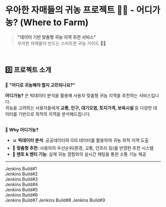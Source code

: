 # 우아한 자매들의 귀농 프로젝트 🌽🫛 - 어디가농? (Where to Farm)
> **"데이터 기반 맞춤형 귀농 지역 추천 서비스"**  
우아한 자매들이 만드는 스마트한 귀농 가이드 🚜✨  
<br>

## 0️⃣ 프로젝트 소개  
🤔 **"어디로 귀농해야 할지 고민되나요?"**

**어디가농?** 은 빅데이터 분석을 활용해 사용자 맞춤형 귀농 지역을 추천하는 서비스입니다.  
귀농을 고려하는 사용자들에게 **교통, 인구, 대기오염, 토지가격, 보육시설** 등 다양한 데이터를 기반으로 최적의 지역을 분석해드립니다.  
<br>

🌱 **Why 어디가농?**
- 📊 **빅데이터 분석**: 공공데이터와 GIS 데이터를 활용하여 귀농 최적 지역 도출  
- 🏡 **맞춤형 추천**: 사용자의 우선순위(환경, 교통, 인프라 등)를 반영한 추천 시스템  
- 💬 **멘토 & 멘티 기능**: 실제 귀농 경험와의 실시간 채팅을 통한 소통 기능 제공

---
Jenkins Build#1  
Jenkins Build#2  
Jenkins Build#3  
Jenkins Build#4  
Jenkins Build#5  
Jenkins Build#6  
Jenkins Build#7
Jenkins Build#8
Jenkins Build#9
